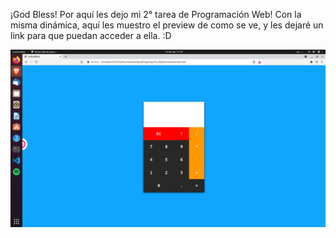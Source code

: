 ¡God Bless!
Por aquí les dejo mi 2° tarea de Programación Web! Con la misma dinámica, aquí les muestro el preview de como se ve, y les dejaré un link para que puedan acceder a ella. :D

![Imágen preview](images/preview.png)
